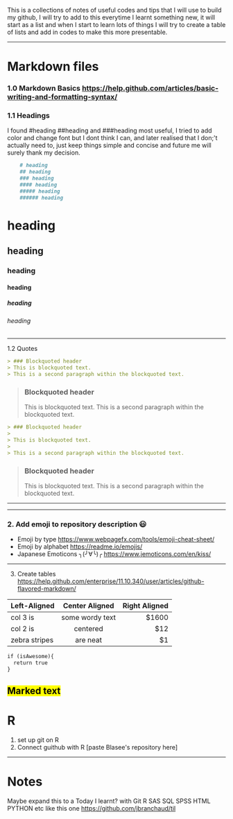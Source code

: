 This is a collections of notes of useful codes and tips that I will use to build my github, I will try to add to this everytime I learnt something new, it will start as a list and when I start to learn lots of things I will try to create a table of lists and add in codes to make this more presentable. 

---

# Markdown files

### 1.0 Markdown Basics https://help.github.com/articles/basic-writing-and-formatting-syntax/ 

### 1.1 Headings 
I found #heading ##heading and ###heading most useful, I tried to add color and change font but I dont think I can, and later realised that I don;'t actually need to, just keep things simple and concise and future me will surely thank my decision. 
```markdown
    # heading
    ## heading
    ### heading
    #### heading
    ##### heading
    ###### heading
```
# heading
## heading
### heading
#### heading
##### heading
###### heading

---
1.2 Quotes
```Markdown
> ### Blockquoted header
> This is blockquoted text.
> This is a second paragraph within the blockquoted text.
```
> ### Blockquoted header
> This is blockquoted text.
> This is a second paragraph within the blockquoted text.

```Markdown
> ### Blockquoted header
>
> This is blockquoted text.
>
> This is a second paragraph within the blockquoted text.
```
> ### Blockquoted header
> This is blockquoted text.
> This is a second paragraph within the blockquoted text.
---

---
### 2. Add emoji to repository description :smiley: 
  - Emoji by type https://www.webpagefx.com/tools/emoji-cheat-sheet/
  - Emoji by alphabet https://readme.io/emojis/
  - Japanese Emoticons ╮(╯∀╰)╭ https://www.jemoticons.com/en/kiss/
---
3. Create tables
https://help.github.com/enterprise/11.10.340/user/articles/github-flavored-markdown/

| Left-Aligned  | Center Aligned  | Right Aligned |
| :------------ |:---------------:| -----:|
| col 3 is      | some wordy text | $1600 |
| col 2 is      | centered        |   $12 |
| zebra stripes | are neat        |    $1 |

```Markdown
if (isAwesome){
  return true
}
``` 

<mark>Marked text</mark>
---
# R
1. set up git on R 
2. Connect guithub with R [paste Blasee's repository here]
---

# Notes
Maybe expand this to a Today I learnt? with Git R SAS SQL SPSS HTML PYTHON etc
like this one https://github.com/jbranchaud/til

